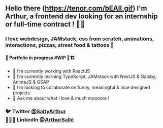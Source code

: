  

## Hello there (https://tenor.com/bEAlI.gif) I'm Arthur, a frontend dev looking for an internship or full-time contract ! 🤘🏼


### I love webdesign, JAMstack, css from scratch, animations, interactions, pizzas, street food & tattoos 🍕

#### 🚨 Portfolio in progress #WIP 🚧🏗

- 🔭 I’m currently working with ReactJS
- 🌱 I’m currently learning TypeScript, JAMstack with NextJS & Gatsby, AnimeJS & GSAP
- 👯 I’m looking to collaborate on funny, meaningful & nice designed projects
- 💬 Ask me about what I love & much moooore !

### 🐦 Twitter [@SaltyArthur](https://twitter.com/SaltyArthur) <br/> 👨🏻‍💻 LinkedIn [@ArthurSallé](https://www.linkedin.com/in/arthur-sall%C3%A9/)
